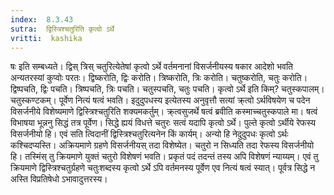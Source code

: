 ```yaml
---
index:  8.3.43
sutra:  द्विस्त्रिश्चतुरिति कृत्वो ऽर्थे
vritti:  kashika 
---
```


षः इति सम्बध्यते। द्विस् त्रिस् चतुरित्येतेषां कृत्वो ऽर्थे वर्तमनानां विसर्जनीयस्य षकार आदेशो भवति अन्यतरस्यां कुप्वोः परतः। द्विष्करोति, द्विः करोति। त्रिष्करोति, त्रिः करोति। चतुष्करोति, चतुः करोति। द्विष्पचति, द्विः पचति। त्रिष्पचति, त्रिः पचति। चतुस्पचति, चतुः पचति। कृत्वो ऽर्थे इति किम्? चतुस्कपालम्। चतुस्कण्टकम्। पूर्वेण नित्यं षत्वं भवति। इदुदुपधस्य इत्येतस्य अनुवृत्तौ सत्यां क्र्त्वो ऽर्थविषयेण च पदेन विसर्जनीये विशेष्यमाणे द्विस्त्रिश्चतुरिति शक्यमकर्तुम्। क्र्त्वसुजर्थे षत्वं ब्रवीति कस्माच्चतुस्कपाले मा। षत्वं विभाषया भून्ननु सिद्धं तत्र पूर्वेण। सिद्धे ह्ययं विधत्ते चतुरः सत्वं यदापि कृत्वो ऽर्थे। पुल्ते कृत्वो ऽर्थीये रेफस्य विसर्जनीयो हि। एवं सति त्विदानीं द्विस्त्रिश्चतुरित्यनेन किं कार्यम्। अन्यो हि नेदुदुपधः कृत्वो ऽर्थः कश्चिदप्यस्ति। अक्रियमाणे ग्रहणे विसर्जनीयस् तदा विशेष्येत। चतुरो न सिध्यति तदा रेफस्य विसर्जनीयो हि। तस्मिंस् तु क्रियमाणे युक्तं चतुरो विशेषणं भवति। प्रकृतं पदं तदन्तं तस्य अपि विशेषणं न्याय्यम्। एवं तु क्रियमाणे द्विस्त्रिश्चतुर्ग्रहणे चतुःशब्दस्य कृत्वो ऽर्थे ऽपि वर्तमनस्य पूर्वेण एव नित्यं षत्वं स्यात्। पूर्वत्र सिद्धे न अस्ति विप्रतिषेधो ऽभावादुत्तरस्य।

